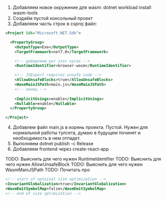 1. Добавляем новое окружение для wasm: dotnet workload install wasm-tools
2. Создаём пустой консольный проект
3. Добавляем часть строк в csproj файл:

``` xml
<Project Sdk="Microsoft.NET.Sdk">

  <PropertyGroup>
    <OutputType>Exe</OutputType>
    <TargetFramework>net7.0</TargetFramework>

    <!-- добавляем вот этот кусок -->
    <RuntimeIdentifier>browser-wasm</RuntimeIdentifier>

    <!-- JSExport requires unsafe code -->
    <AllowUnsafeBlocks>true</AllowUnsafeBlocks>
    <WasmMainJSPath>main.js</WasmMainJSPath>
    <!-- конец -->
    
    <ImplicitUsings>enable</ImplicitUsings>
    <Nullable>enable</Nullable>
  </PropertyGroup>

</Project>
```

4. Добавлем файл main.js в корень проекта. Пустой. Нужен для нормальной работы тулсета, думаю в будущем починят и необходимость в нем отпадет.
5. Выполняем dotnet publish -c Release
6. Добавляем frontend через create-react-app

TODO: Выяснить для чего нужен RuntimeIdentifier
TODO: Выяснить для чего нужен AllowUnsafeBlock
TODO: Выяснить для чего нужен WasmMainJSPath
TODO: Почитать про
``` xml
<!-- start of optoinal size optimization -->
<InvariantGlobalization>true</InvariantGlobalization>
<WasmEmitSymbolMap>false</WasmEmitSymbolMap>
<!-- end of size optimization -->
```